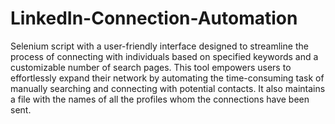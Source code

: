 # LinkedIn-Connection-Automation
Selenium script with a user-friendly interface designed to streamline the process of connecting with individuals based on specified keywords and a customizable number of search pages. This tool empowers users to effortlessly expand their network by automating the time-consuming task of manually searching and connecting with potential contacts.
 It also maintains a file with the names of all the profiles whom the connections have been sent.
